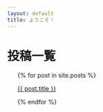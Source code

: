 ```yaml
---
layout: default
title: ようこそ！
---
```

# 投稿一覧

<ul>
  {% for post in site.posts %}
    <p>
      <a href="{{ post.url }}">{{ post.title }}</a>
    </p>
  {% endfor %}
</ul>
